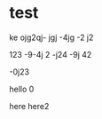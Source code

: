 # test

ke ojg2qj-
 jgj
  -4jg
  -2 j2
 
  
  123
  -9-4j 2
  -j24 
  -9j 42
  
  -0j23 
  
  hello
  0

here
here2
